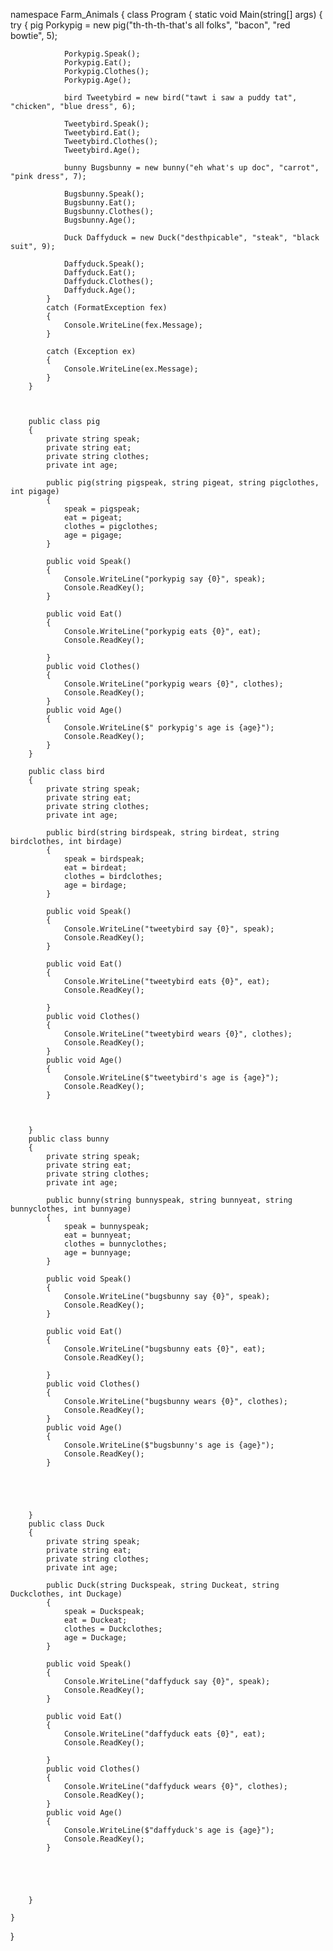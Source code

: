 namespace Farm_Animals
{
    class Program
    {
        static void Main(string[] args)
        {
            try
            {
                pig Porkypig = new pig("th-th-th-that's all folks", "bacon", "red bowtie", 5);

                Porkypig.Speak();
                Porkypig.Eat();
                Porkypig.Clothes();
                Porkypig.Age();

                bird Tweetybird = new bird("tawt i saw a puddy tat", "chicken", "blue dress", 6);

                Tweetybird.Speak();
                Tweetybird.Eat();
                Tweetybird.Clothes();
                Tweetybird.Age();

                bunny Bugsbunny = new bunny("eh what's up doc", "carrot", "pink dress", 7);

                Bugsbunny.Speak();
                Bugsbunny.Eat();
                Bugsbunny.Clothes();
                Bugsbunny.Age();

                Duck Daffyduck = new Duck("desthpicable", "steak", "black suit", 9);

                Daffyduck.Speak();
                Daffyduck.Eat();
                Daffyduck.Clothes();
                Daffyduck.Age();
            }
            catch (FormatException fex)
            {
                Console.WriteLine(fex.Message);
            }

            catch (Exception ex)
            {
                Console.WriteLine(ex.Message);
            }
        }



        public class pig
        {
            private string speak;
            private string eat;
            private string clothes;
            private int age;

            public pig(string pigspeak, string pigeat, string pigclothes, int pigage)
            {
                speak = pigspeak;
                eat = pigeat;
                clothes = pigclothes;
                age = pigage;
            }

            public void Speak()
            {
                Console.WriteLine("porkypig say {0}", speak);
                Console.ReadKey();
            }

            public void Eat()
            {
                Console.WriteLine("porkypig eats {0}", eat);
                Console.ReadKey();

            }
            public void Clothes()
            {
                Console.WriteLine("porkypig wears {0}", clothes);
                Console.ReadKey();
            }
            public void Age()
            {
                Console.WriteLine($" porkypig's age is {age}");
                Console.ReadKey();
            }
        }

        public class bird
        {
            private string speak;
            private string eat;
            private string clothes;
            private int age;

            public bird(string birdspeak, string birdeat, string birdclothes, int birdage)
            {
                speak = birdspeak;
                eat = birdeat;
                clothes = birdclothes;
                age = birdage;
            }

            public void Speak()
            {
                Console.WriteLine("tweetybird say {0}", speak);
                Console.ReadKey();
            }

            public void Eat()
            {
                Console.WriteLine("tweetybird eats {0}", eat);
                Console.ReadKey();

            }
            public void Clothes()
            {
                Console.WriteLine("tweetybird wears {0}", clothes);
                Console.ReadKey();
            }
            public void Age()
            {
                Console.WriteLine($"tweetybird's age is {age}");
                Console.ReadKey();
            }



        }
        public class bunny
        {
            private string speak;
            private string eat;
            private string clothes;
            private int age;

            public bunny(string bunnyspeak, string bunnyeat, string bunnyclothes, int bunnyage)
            {
                speak = bunnyspeak;
                eat = bunnyeat;
                clothes = bunnyclothes;
                age = bunnyage;
            }

            public void Speak()
            {
                Console.WriteLine("bugsbunny say {0}", speak);
                Console.ReadKey();
            }

            public void Eat()
            {
                Console.WriteLine("bugsbunny eats {0}", eat);
                Console.ReadKey();

            }
            public void Clothes()
            {
                Console.WriteLine("bugsbunny wears {0}", clothes);
                Console.ReadKey();
            }
            public void Age()
            {
                Console.WriteLine($"bugsbunny's age is {age}");
                Console.ReadKey();
            }





        }
        public class Duck
        {
            private string speak;
            private string eat;
            private string clothes;
            private int age;

            public Duck(string Duckspeak, string Duckeat, string Duckclothes, int Duckage)
            {
                speak = Duckspeak;
                eat = Duckeat;
                clothes = Duckclothes;
                age = Duckage;
            }

            public void Speak()
            {
                Console.WriteLine("daffyduck say {0}", speak);
                Console.ReadKey();
            }

            public void Eat()
            {
                Console.WriteLine("daffyduck eats {0}", eat);
                Console.ReadKey();

            }
            public void Clothes()
            {
                Console.WriteLine("daffyduck wears {0}", clothes);
                Console.ReadKey();
            }
            public void Age()
            {
                Console.WriteLine($"daffyduck's age is {age}");
                Console.ReadKey();
            }





        }

    }
}
